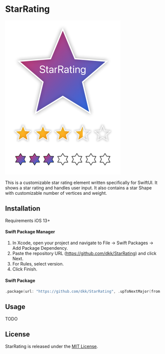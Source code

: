 # StarRating

![Example](./example.png?raw=true)

This is a customizable star rating element written specifically for SwiftUI. It shows a star rating and handles user input.
It also contains a star Shape with customizable number of vertices and weight.

## Installation
Requirements iOS 13+

#### Swift Package Manager 
1. In Xcode, open your project and navigate to File → Swift Packages → Add Package Dependency.
2. Paste the repository URL (https://github.com/dkk/StarRating) and click Next.
3. For Rules, select version.
4. Click Finish.

#### Swift Package
```swift
.package(url: "https://github.com/dkk/StarRating", .upToNextMajor(from: "0.0.0"))
```

## Usage

TODO

## License

StarRating is released under the [MIT License](LICENSE).

